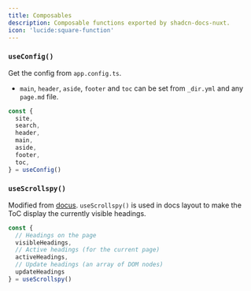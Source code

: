 ```yaml
---
title: Composables
description: Composable functions exported by shadcn-docs-nuxt.
icon: 'lucide:square-function'
---
```


### `useConfig()`

Get the config from `app.config.ts`.

- `main`, `header`, `aside`, `footer` and `toc` can be set from `_dir.yml` and any `page.md` file.

```ts
const {
  site,
  search,
  header,
  main,
  aside,
  footer,
  toc,
} = useConfig()
```

### `useScrollspy()`

Modified from [docus](https://github.com/nuxt-themes/docus/blob/main/composables/useScrollspy.ts). `useScrollspy()` is used in docs layout to make the ToC display the currently visible headings.

```ts
const {
  // Headings on the page
  visibleHeadings,
  // Active headings (for the current page)
  activeHeadings,
  // Update headings (an array of DOM nodes)
  updateHeadings
} = useScrollspy()
```
